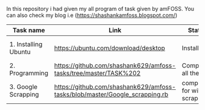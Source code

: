 In this repository i had given my all program of task given by amFOSS.
You can also check my blog i.e (https://shashankamfoss.blogspot.com/)




|Task name                |Link                                                          |Status       |Overview               |
|-------------------------|--------------------------------------------------------------|-------------|----------------|
|1. Installing Ubuntu     |https://ubuntu.com/download/desktop                           |Installed    |Downloaded and installed|
|2. Programming           |https://github.com/shashank629/amfoss-tasks/tree/master/TASK%202|Completed all the task|Used Python |
|3. Google Scrapping      |https://github.com/shashank629/amfoss-tasks/blob/master/Google_scrapping.rb|completed for wiki scrapping |
